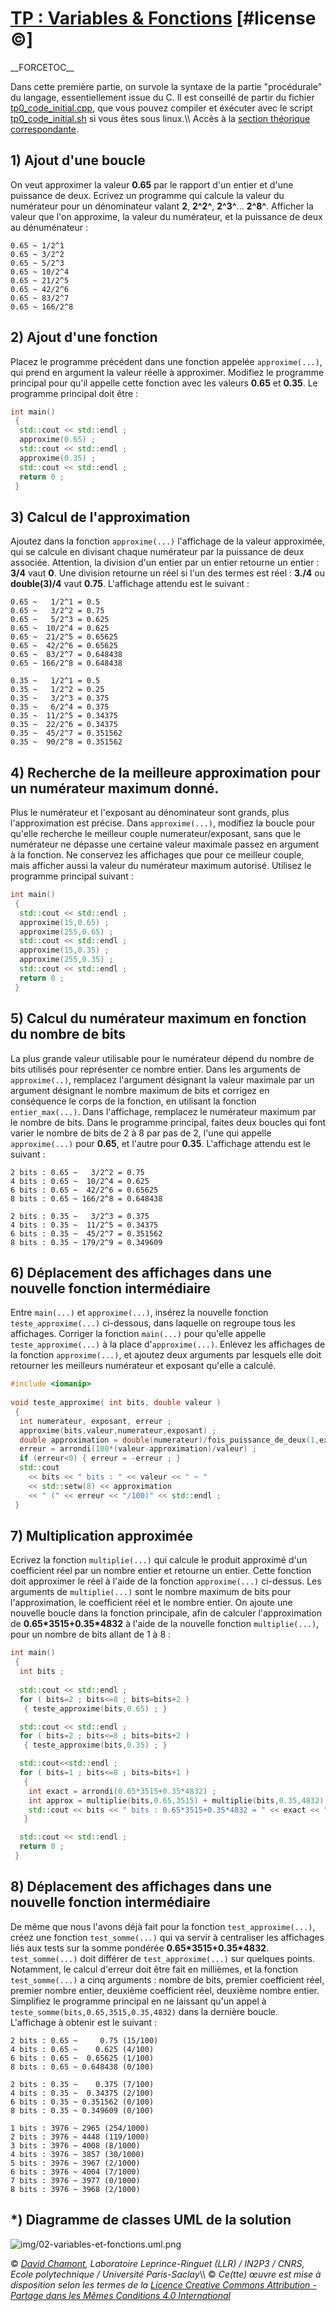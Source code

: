 # [TP : Variables & Fonctions](README.md) \[\#license ©\]

\_\_FORCETOC\_\_

Dans cette première partie, on survole la syntaxe de la partie "procédurale" du langage, essentiellement issue du C. Il est conseillé de partir du fichier [tp0\_code\_initial.cpp](coefs-old/tp0_code_initial.cpp.md), que vous pouvez compiler et éxécuter avec le script [tp0\_code\_initial.sh](coefs-old/tp0_code_initial.sh.md) si vous êtes sous linux.\\\\ Accès à la [section théorique correspondante](FondamentauxVariablesFonctions.md).

## 1\) Ajout d'une boucle

On veut approximer la valeur **0.65** par le rapport d'un entier et d'une puissance de deux. Ecrivez un programme qui calcule la valeur du numérateur pour un dénominateur valant **2**, **2^2^**, **2^3^**... **2^8^**. Afficher la valeur que l'on approxime, la valeur du numérateur, et la puissance de deux au dénuménateur :

    0.65 ~ 1/2^1
    0.65 ~ 3/2^2
    0.65 ~ 5/2^3
    0.65 ~ 10/2^4
    0.65 ~ 21/2^5
    0.65 ~ 42/2^6
    0.65 ~ 83/2^7
    0.65 ~ 166/2^8

## 2\) Ajout d'une fonction

Placez le programme précédent dans une fonction appelée `approxime(...)`, qui prend en argument la valeur réelle à approximer. Modifiez le programme principal pour qu'il appelle cette fonction avec les valeurs **0.65** et **0.35**. Le programme principal doit être :

``` cpp
int main()
 {
  std::cout << std::endl ;
  approxime(0.65) ;
  std::cout << std::endl ;
  approxime(0.35) ;
  std::cout << std::endl ;
  return 0 ;
 }
```

## 3\) Calcul de l'approximation

Ajoutez dans la fonction `approxime(...)` l'affichage de la valeur approximée, qui se calcule en divisant chaque numérateur par la puissance de deux associée. Attention, la division d'un entier par un entier retourne un entier : **3/4** vaut **0**. Une division retourne un réel si l'un des termes est réel : **3./4** ou **double(3)/4** vaut **0.75**. L'affichage attendu est le suivant :

    0.65 ~   1/2^1 = 0.5
    0.65 ~   3/2^2 = 0.75
    0.65 ~   5/2^3 = 0.625
    0.65 ~  10/2^4 = 0.625
    0.65 ~  21/2^5 = 0.65625
    0.65 ~  42/2^6 = 0.65625
    0.65 ~  83/2^7 = 0.648438
    0.65 ~ 166/2^8 = 0.648438
    
    0.35 ~   1/2^1 = 0.5
    0.35 ~   1/2^2 = 0.25
    0.35 ~   3/2^3 = 0.375
    0.35 ~   6/2^4 = 0.375
    0.35 ~  11/2^5 = 0.34375
    0.35 ~  22/2^6 = 0.34375
    0.35 ~  45/2^7 = 0.351562
    0.35 ~  90/2^8 = 0.351562

## 4\) Recherche de la meilleure approximation pour un numérateur maximum donné.

Plus le numérateur et l'exposant au dénominateur sont grands, plus l'approximation est précise. Dans `approxime(...)`, modifiez la boucle pour qu'elle recherche le meilleur couple numerateur/exposant, sans que le numérateur ne dépasse une certaine valeur maximale passez en argument à la fonction. Ne conservez les affichages que pour ce meilleur couple, mais afficher aussi la valeur du numérateur maximum autorisé. Utilisez le programme principal suivant :

``` cpp
int main()
 {
  std::cout << std::endl ;
  approxime(15,0.65) ;
  approxime(255,0.65) ;
  std::cout << std::endl ;
  approxime(15,0.35) ;
  approxime(255,0.35) ;
  std::cout << std::endl ;
  return 0 ;
 }
```

## 5\) Calcul du numérateur maximum en fonction du nombre de bits

La plus grande valeur utilisable pour le numérateur dépend du nombre de bits utilisés pour représenter ce nombre entier. Dans les arguments de `approxime(..)`, remplacez l'argument désignant la valeur maximale par un argument désignant le nombre maximum de bits et corrigez en conséquence le corps de la fonction, en utilisant la fonction `entier_max(...)`. Dans l'affichage, remplacez le numérateur maximum par le nombre de bits. Dans le programme principal, faites deux boucles qui font varier le nombre de bits de 2 à 8 par pas de 2, l'une qui appelle `approxime(...)` pour **0.65**, et l'autre pour **0.35**. L'affichage attendu est le suivant :

    2 bits : 0.65 ~   3/2^2 = 0.75
    4 bits : 0.65 ~  10/2^4 = 0.625
    6 bits : 0.65 ~  42/2^6 = 0.65625
    8 bits : 0.65 ~ 166/2^8 = 0.648438
    
    2 bits : 0.35 ~   3/2^3 = 0.375
    4 bits : 0.35 ~  11/2^5 = 0.34375
    6 bits : 0.35 ~  45/2^7 = 0.351562
    8 bits : 0.35 ~ 179/2^9 = 0.349609

## 6\) Déplacement des affichages dans une nouvelle fonction intermédiaire

Entre `main(...)` et `approxime(...)`, insérez la nouvelle fonction `teste_approxime(...)` ci-dessous, dans laquelle on regroupe tous les affichages. Corriger la fonction `main(...)` pour qu'elle appelle `teste_approxime(...)` à la place d'`approxime(...)`. Enlevez les affichages de la fonction `approxime(...)`, et ajoutez deux arguments par lesquels elle doit retourner les meilleurs numérateur et exposant qu'elle a calculé.

``` cpp
#include <iomanip>  
  
void teste_approxime( int bits, double valeur )
 {
  int numerateur, exposant, erreur ;
  approxime(bits,valeur,numerateur,exposant) ;
  double approximation = double(numerateur)/fois_puissance_de_deux(1,exposant) ;
  erreur = arrondi(100*(valeur-approximation)/valeur) ;
  if (erreur<0) { erreur = -erreur ; }
  std::cout
    << bits << " bits : " << valeur << " ~ "
    << std::setw(8) << approximation
    << " (" << erreur << "/100)" << std::endl ;
 }
```

## 7\) Multiplication approximée

Ecrivez la fonction `multiplie(...)` qui calcule le produit approximé d'un coefficient réel par un nombre entier et retourne un entier. Cette fonction doit approximer le réel à l'aide de la fonction `approxime(...)` ci-dessus. Les arguments de `multiplie(...)` sont le nombre maximum de bits pour l'approximation, le coefficient réel et le nombre entier. On ajoute une nouvelle boucle dans la fonction principale, afin de calculer l'approximation de **0.65\*3515+0.35\*4832** à l'aide de la nouvelle fonction `multiplie(...)`, pour un nombre de bits allant de 1 à 8 :

``` cpp
int main()
 {
  int bits ;
  
  std::cout << std::endl ;
  for ( bits=2 ; bits<=8 ; bits=bits+2 )
   { teste_approxime(bits,0.65) ; }

  std::cout << std::endl ;
  for ( bits=2 ; bits<=8 ; bits=bits+2 )
   { teste_approxime(bits,0.35) ; }

  std::cout<<std::endl ;
  for ( bits=1 ; bits<=8 ; bits=bits+1 )
   {
    int exact = arrondi(0.65*3515+0.35*4832) ;
    int approx = multiplie(bits,0.65,3515) + multiplie(bits,0.35,4832) ;
    std::cout << bits << " bits : 0.65*3515+0.35*4832 = " << exact << " ~ " << approx << std::endl ;
   }

  std::cout << std::endl ;
  return 0 ;
 }
```

## 8\) Déplacement des affichages dans une nouvelle fonction intermédiaire

De même que nous l'avons déjà fait pour la fonction `test_approxime(...)`, créez une fonction `test_somme(...)` qui va servir à centraliser les affichages liés aux tests sur la somme pondérée **0.65\*3515+0.35\*4832**. `test_somme(...)` doit différer de `test_approxime(...)` sur quelques points. Notamment, le calcul d'erreur doit être fait en millièmes, et la fonction `test_somme(...)` a cinq arguments : nombre de bits, premier coefficient réel, premier nombre entier, deuxième coefficient réel, deuxième nombre entier. Simplifiez le programme principal en ne laissant qu'un appel à `teste_somme(bits,0.65,3515,0.35,4832)` dans la dernière boucle. L'affichage à obtenir est le suivant :

    2 bits : 0.65 ~     0.75 (15/100)
    4 bits : 0.65 ~    0.625 (4/100)
    6 bits : 0.65 ~  0.65625 (1/100)
    8 bits : 0.65 ~ 0.648438 (0/100)
    
    2 bits : 0.35 ~    0.375 (7/100)
    4 bits : 0.35 ~  0.34375 (2/100)
    6 bits : 0.35 ~ 0.351562 (0/100)
    8 bits : 0.35 ~ 0.349609 (0/100)
    
    1 bits : 3976 ~ 2965 (254/1000)
    2 bits : 3976 ~ 4448 (119/1000)
    3 bits : 3976 ~ 4008 (8/1000)
    4 bits : 3976 ~ 3857 (30/1000)
    5 bits : 3976 ~ 3967 (2/1000)
    6 bits : 3976 ~ 4004 (7/1000)
    7 bits : 3976 ~ 3977 (0/1000)
    8 bits : 3976 ~ 3968 (2/1000)

## \*) Diagramme de classes UML de la solution

![img/02-variables-et-fonctions.uml.png](img/02-variables-et-fonctions.uml.png "img/02-variables-et-fonctions.uml.png")

© *[David Chamont](http://llr.in2p3.fr/spip.php?page=view_person&personID=121), Laboratoire Leprince-Ringuet (LLR) / IN2P3 / CNRS, Ecole polytechnique / Université Paris-Saclay*\\\\ © *Ce(tte) œuvre est mise à disposition selon les termes de la [Licence Creative Commons Attribution - Partage dans les Mêmes Conditions 4.0 International](http://creativecommons.org/licenses/by-sa/4.0/)*
